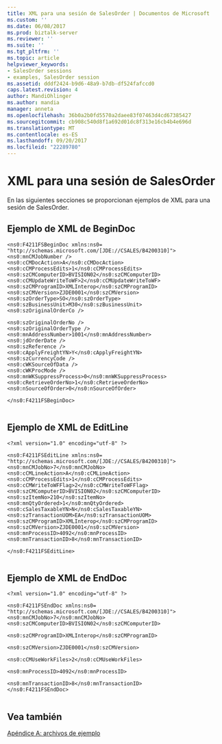 ```yaml
---
title: XML para una sesión de SalesOrder | Documentos de Microsoft
ms.custom: ''
ms.date: 06/08/2017
ms.prod: biztalk-server
ms.reviewer: ''
ms.suite: ''
ms.tgt_pltfrm: ''
ms.topic: article
helpviewer_keywords:
- SalesOrder sessions
- examples, SalesOrder session
ms.assetid: dddf2424-b9d6-48a9-b7db-df524fafccd0
caps.latest.revision: 4
author: MandiOhlinger
ms.author: mandia
manager: anneta
ms.openlocfilehash: 36b0a2b0fd5570a2daee83f07463d4cd67385427
ms.sourcegitcommit: cb908c540d8f1a692d01dc8f313e16cb4b4e696d
ms.translationtype: MT
ms.contentlocale: es-ES
ms.lasthandoff: 09/20/2017
ms.locfileid: "22289780"
---
```

# <a name="xml-for-a-salesorder-session"></a>XML para una sesión de SalesOrder
En las siguientes secciones se proporcionan ejemplos de XML para una sesión de SalesOrder.  
  
## <a name="begindoc-xml-sample"></a>Ejemplo de XML de BeginDoc  
  
```  
<ns0:F4211FSBeginDoc xmlns:ns0=  
"http://schemas.microsoft.com/[JDE://CSALES/B4200310]">   
<ns0:mnCMJobNumber />  
<ns0:cCMDocAction>A</ns0:cCMDocAction>   
<ns0:cCMProcessEdits>1</ns0:cCMProcessEdits>  
<ns0:szCMComputerID>BVISION02</ns0:szCMComputerID>   
<ns0:cCMUpdateWriteToWF>2</ns0:cCMUpdateWriteToWF>   
<ns0:szCMProgramID>XMLInterop</ns0:szCMProgramID>   
<ns0:szCMVersion>ZJDE0001</ns0:szCMVersion>   
<ns0:szOrderType>SO</ns0:szOrderType>   
<ns0:szBusinessUnit>M30</ns0:szBusinessUnit>  
<ns0:szOriginalOrderCo />   
  
<ns0:szOriginalOrderNo />   
<ns0:szOriginalOrderType />   
<ns0:mnAddressNumber>1001</ns0:mnAddressNumber>   
<ns0:jdOrderDate />   
<ns0:szReference />   
<ns0:cApplyFreightYN>Y</ns0:cApplyFreightYN>  
<ns0:szCurrencyCode />   
<ns0:cWKSourceOfData />   
<ns0:cWKProcMode />   
<ns0:mnWKSuppressProcess>0</ns0:mnWKSuppressProcess>  
<ns0:cRetrieveOrderNo>1</ns0:cRetrieveOrderNo>   
<ns0:nSourceOfOrder>0</ns0:nSourceOfOrder>   
  
</ns0:F4211FSBeginDoc>  
  
```  
  
## <a name="editline-xml-sample"></a>Ejemplo de XML de EditLine  
  
```  
<?xml version="1.0" encoding="utf-8" ?>   
  
<ns0:F4211FSEditLine xmlns:ns0=  
"http://schemas.microsoft.com/[JDE://CSALES/B4200310]">   
<ns0:mnCMJobNo>7</ns0:mnCMJobNo>   
<ns0:cCMLineAction>A</ns0:cCMLineAction>   
<ns0:cCMProcessEdits>1</ns0:cCMProcessEdits>  
<ns0:cCMWriteToWFFlag>2</ns0:cCMWriteToWFFlag>   
<ns0:szCMComputerID>BVISION02</ns0:szCMComputerID>   
<ns0:szItemNo>210</ns0:szItemNo>   
<ns0:mnQtyOrdered>1</ns0:mnQtyOrdered>   
<ns0:cSalesTaxableYN>N</ns0:cSalesTaxableYN>  
<ns0:szTransactionUOM>EA</ns0:szTransactionUOM>   
<ns0:szCMProgramID>XMLInterop</ns0:szCMProgramID>   
<ns0:szCMVersion>ZJDE0001</ns0:szCMVersion>   
<ns0:mnProcessID>4092</ns0:mnProcessID>   
<ns0:mnTransactionID>8</ns0:mnTransactionID>  
  
</ns0:F4211FSEditLine>  
  
```  
  
## <a name="enddoc-xml-sample"></a>Ejemplo de XML de EndDoc  
  
```  
<?xml version="1.0" encoding="utf-8" ?>   
  
<ns0:F4211FSEndDoc xmlns:ns0=  
"http://schemas.microsoft.com/[JDE://CSALES/B4200310]">   
<ns0:mnCMJobNo>7</ns0:mnCMJobNo>   
<ns0:szCMComputerID>BVISION02</ns0:szCMComputerID>   
  
<ns0:szCMProgramID>XMLInterop</ns0:szCMProgramID>   
  
<ns0:szCMVersion>ZJDE0001</ns0:szCMVersion>   
  
<ns0:cCMUseWorkFiles>2</ns0:cCMUseWorkFiles>  
  
<ns0:mnProcessID>4092</ns0:mnProcessID>   
  
<ns0:mnTransactionID>8</ns0:mnTransactionID>  
</ns0:F4211FSEndDoc>  
  
```  
  
## <a name="see-also"></a>Vea también  
 [Apéndice A: archivos de ejemplo](../core/appendix-a-sample-files.md)